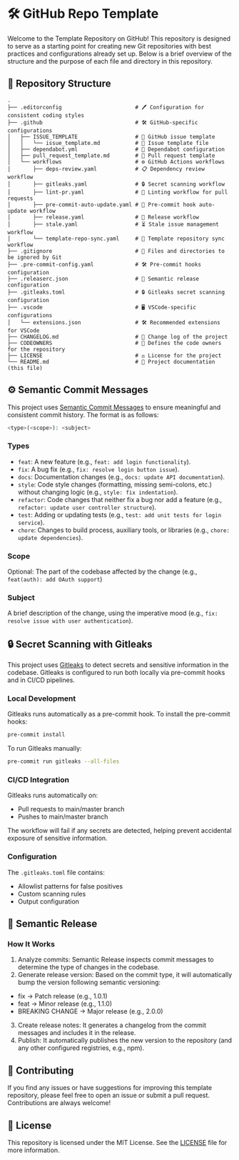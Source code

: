 # 🛠️ GitHub Repo Template

Welcome to the Template Repository on GitHub! This repository is designed to serve as a starting point for creating new Git repositories with best practices and configurations already set up. Below is a brief overview of the structure and the purpose of each file and directory in this repository.

## 📁 Repository Structure

```text
.
├── .editorconfig                       # 🖊️ Configuration for consistent coding styles
├── .github                             # 🛠️ GitHub-specific configurations
│   ├── ISSUE_TEMPLATE                  # 📝 GitHub issue template
│   │   └── issue_template.md           # 📝 Issue template file
│   ├── dependabot.yml                  # 🤖 Dependabot configuration
│   ├── pull_request_template.md        # 📝 Pull request template
│   └── workflows                       # ⚙️ GitHub Actions workflows
│       ├── deps-review.yaml            # 📋 Dependency review workflow
│       ├── gitleaks.yaml               # 🔒 Secret scanning workflow
│       ├── lint-pr.yaml                # 🧹 Linting workflow for pull requests
│       ├── pre-commit-auto-update.yaml # 🔄 Pre-commit hook auto-update workflow
│       ├── release.yaml                # 🚀 Release workflow
│       ├── stale.yaml                  # ⏳ Stale issue management workflow
│       └── template-repo-sync.yaml     # 🔄 Template repository sync workflow
├── .gitignore                          # 🚫 Files and directories to be ignored by Git
├── .pre-commit-config.yaml             # 🛠️ Pre-commit hooks configuration
├── .releaserc.json                     # 🚀 Semantic release configuration
├── .gitleaks.toml                      # 🔒 Gitleaks secret scanning configuration
├── .vscode                             # 🖥️ VSCode-specific configurations
│   └── extensions.json                 # 🛠️ Recommended extensions for VSCode
├── CHANGELOG.md                        # 📝 Change log of the project
├── CODEOWNERS                          # 👥 Defines the code owners for the repository
├── LICENSE                             # ⚖️ License for the project
└── README.md                           # 📖 Project documentation (this file)
```
## ⚙️ Semantic Commit Messages
This project uses [Semantic Commit Messages](https://www.conventionalcommits.org/) to ensure meaningful and consistent commit history. The format is as follows:

```php
<type>(<scope>): <subject>
```

### Types

- `feat`: A new feature (e.g., `feat: add login functionality`).
- `fix`: A bug fix (e.g., `fix: resolve login button issue`).
- `docs`: Documentation changes (e.g., `docs: update API documentation`).
- `style`: Code style changes (formatting, missing semi-colons, etc.) without changing logic (e.g., `style: fix indentation`).
- `refactor`: Code changes that neither fix a bug nor add a feature (e.g., `refactor: update user controller structure`).
- `test`: Adding or updating tests (e.g., `test: add unit tests for login service`).
- `chore`: Changes to build process, auxiliary tools, or libraries (e.g., `chore: update dependencies`).

### Scope

Optional: The part of the codebase affected by the change (e.g., `feat(auth): add OAuth support`)

### Subject

A brief description of the change, using the imperative mood (e.g., `fix: resolve issue with user authentication`).

## 🔒 Secret Scanning with Gitleaks

This project uses [Gitleaks](https://github.com/gitleaks/gitleaks) to detect secrets and sensitive information in the codebase. Gitleaks is configured to run both locally via pre-commit hooks and in CI/CD pipelines.

### Local Development

Gitleaks runs automatically as a pre-commit hook. To install the pre-commit hooks:

```bash
pre-commit install
```

To run Gitleaks manually:

```bash
pre-commit run gitleaks --all-files
```

### CI/CD Integration

Gitleaks runs automatically on:
- Pull requests to main/master branch
- Pushes to main/master branch

The workflow will fail if any secrets are detected, helping prevent accidental exposure of sensitive information.

### Configuration

The `.gitleaks.toml` file contains:
- Allowlist patterns for false positives
- Custom scanning rules
- Output configuration

## 🚀 Semantic Release

### How It Works

1. Analyze commits: Semantic Release inspects commit messages to determine the type of changes in the codebase.
2. Generate release version: Based on the commit type, it will automatically bump the version following semantic versioning:
- fix → Patch release (e.g., 1.0.1)
- feat → Minor release (e.g., 1.1.0)
- BREAKING CHANGE → Major release (e.g., 2.0.0)
3. Create release notes: It generates a changelog from the commit messages and includes it in the release.
4. Publish: It automatically publishes the new version to the repository (and any other configured registries, e.g., npm).

## 🤝 Contributing

If you find any issues or have suggestions for improving this template repository, please feel free to open an issue or submit a pull request. Contributions are always welcome!

## 📜 License

This repository is licensed under the MIT License. See the [LICENSE](LICENSE) file for more information.
